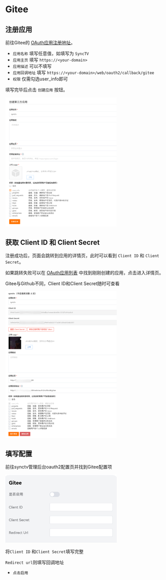 # Gitee
## 注册应用
前往Gitee的 [OAuth应用注册地址](https://gitee.com/oauth/applications/new)。

- `应用名称` 填写任意值，如填写为 `SyncTV`
- `应用主页` 填写 `https://<your-domain>`
- `应用描述` 可以不填写
- `应用回调地址` 填写 `https://<your-domain>/web/oauth2/callback/gitee`
- `权限` 仅需勾选user_info即可

填写完毕后点击 `创建应用` 按钮。

<img width="350px" alt="oauth2-gitee" src="/img/oauth2/oauth2-gitee.jpg"/>

## 获取 Client ID 和 Client Secret
注册成功后，页面会跳转到应用的详情页，此时可以看到 `Client ID` 和 `Client Secret`。

如果跳转失败可以在 [OAuth应用列表](https://gitee.com/oauth/applications) 中找到刚刚创建的应用，点击进入详情页。

Gitee与Github不同，Client ID和Client Secret随时可查看

<img width="350px" alt="oauth2-gitee-client" src="/img/oauth2/oauth2-gitee-client.jpg"/>

## 填写配置
前往synctv管理后台oauth2配置页并找到Gitee配置项

<img width="350px"
alt="oauth2-gitee-config"
src="/img/oauth2/oauth2-gitee-config.jpg"
/>

将`Client ID` 和`Client Secret`填写完整

`Redirect url`则填写回调地址

- `点击启用`